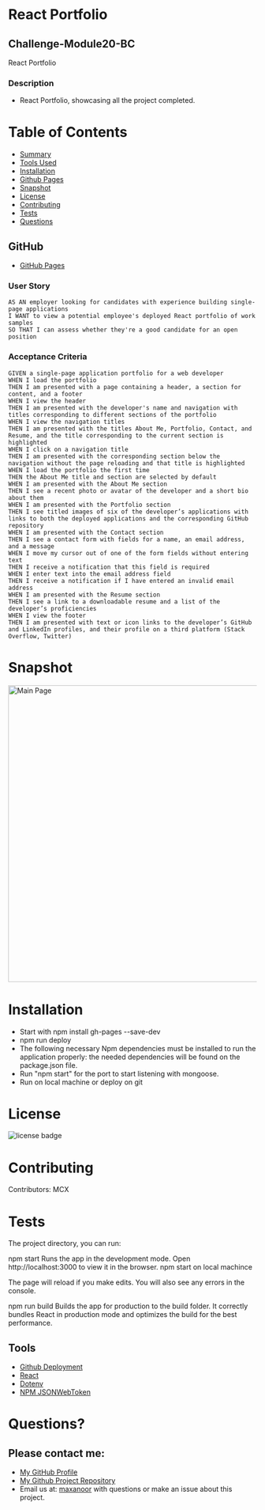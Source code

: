 # React Portfolio
## Challenge-Module20-BC
React Portfolio

### Description

* React Portfolio, showcasing all the project completed.


# Table of Contents 
* [Summary](#description)
* [Tools Used](#tools)
* [Installation](#installation)
* [Github Pages](#gitHub)
* [Snapshot](#snapshot)
* [License](#license)
* [Contributing](#contributing)
* [Tests](#tests)
* [Questions](#questions)


## GitHub 
- [GitHub Pages](https://mcnoor.github.io/React-Challenge-Portfolio-/#portfolio)

### User Story

```text
AS AN employer looking for candidates with experience building single-page applications
I WANT to view a potential employee's deployed React portfolio of work samples
SO THAT I can assess whether they're a good candidate for an open position
```

### Acceptance Criteria

```text
GIVEN a single-page application portfolio for a web developer
WHEN I load the portfolio
THEN I am presented with a page containing a header, a section for content, and a footer
WHEN I view the header
THEN I am presented with the developer's name and navigation with titles corresponding to different sections of the portfolio
WHEN I view the navigation titles
THEN I am presented with the titles About Me, Portfolio, Contact, and Resume, and the title corresponding to the current section is highlighted
WHEN I click on a navigation title
THEN I am presented with the corresponding section below the navigation without the page reloading and that title is highlighted
WHEN I load the portfolio the first time
THEN the About Me title and section are selected by default
WHEN I am presented with the About Me section
THEN I see a recent photo or avatar of the developer and a short bio about them
WHEN I am presented with the Portfolio section
THEN I see titled images of six of the developer’s applications with links to both the deployed applications and the corresponding GitHub repository
WHEN I am presented with the Contact section
THEN I see a contact form with fields for a name, an email address, and a message
WHEN I move my cursor out of one of the form fields without entering text
THEN I receive a notification that this field is required
WHEN I enter text into the email address field
THEN I receive a notification if I have entered an invalid email address
WHEN I am presented with the Resume section
THEN I see a link to a downloadable resume and a list of the developer’s proficiencies
WHEN I view the footer
THEN I am presented with text or icon links to the developer’s GitHub and LinkedIn profiles, and their profile on a third platform (Stack Overflow, Twitter) 
```
# Snapshot

<img width="600" alt=" Main Page" src="https://raw.githubusercontent.com/Mcnoor/React-Challenge-Portfolio-/main/public/img/reactportfolio.png">


# Installation
* Start with npm install gh-pages --save-dev
* npm run deploy
* The following necessary Npm dependencies must be installed to run the application properly: the needed dependencies will be found on the package.json file.
* Run "npm start" for the port to start listening with mongoose.
* Run on local machine or deploy on git


# License
![license badge](https://img.shields.io/badge/license-MIT-brightgreen)

# Contributing
Contributors:  MCX

# Tests
The project directory, you can run:

npm start
Runs the app in the development mode.
Open http://localhost:3000 to view it in the browser.
npm start on local machince

The page will reload if you make edits.
You will also see any errors in the console.

npm run build
Builds the app for production to the build folder.
It correctly bundles React in production mode and optimizes the build for the best performance.


## Tools 
- [Github Deployment](https://docs.github.com/en/rest/deployments)
- [React](https://reactjs.org/)
- [Dotenv](https://www.npmjs.com/package/dotenv)
- [NPM JSONWebToken](https://www.npmjs.com/package/jsonwebtoken)



  
# Questions?
## Please contact me:
  * [My GitHub Profile](https://github.com/Mcnoor/)
  * [My Github Project Repository](https://github.com/Mcnoor/React-Challenge-Portfolio-/)
  * Email us at: [maxanoor](mailto:maxanoor@gmail.com.com) with questions or make an issue about this project.
